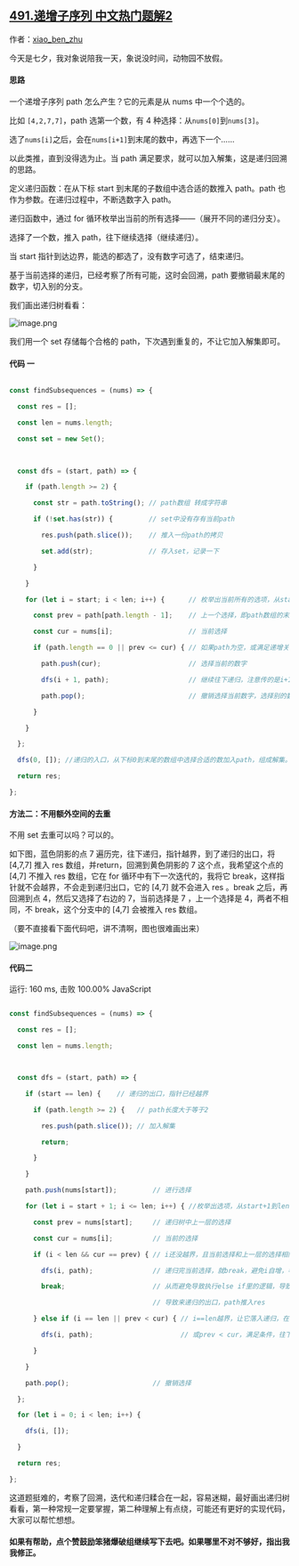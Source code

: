 ## [491.递增子序列 中文热门题解2](https://leetcode.cn/problems/non-decreasing-subsequences/solutions/100000/liang-chong-dfshui-su-xie-fa-hou-zhe-bu-yong-e-wai)

作者：[xiao_ben_zhu](https://leetcode.cn/u/xiao_ben_zhu)

今天是七夕，我对象说陪我一天，象说没时间，动物园不放假。
#### 思路
一个递增子序列 path 怎么产生？它的元素是从 nums 中一个个选的。
比如 `[4,2,7,7]`，path 选第一个数，有 4 种选择：从`nums[0]`到`nums[3]`。
选了`nums[i]`之后，会在`nums[i+1]`到末尾的数中，再选下一个……
以此类推，直到没得选为止。当 path 满足要求，就可以加入解集，这是递归回溯的思路。

定义递归函数：在从下标 start 到末尾的子数组中选合适的数推入 path。path 也作为参数。在递归过程中，不断选数字入 path。

递归函数中，通过 for 循环枚举出当前的所有选择——（展开不同的递归分支）。

选择了一个数，推入 path，往下继续选择（继续递归）。

当 start 指针到达边界，能选的都选了，没有数字可选了，结束递归。

基于当前选择的递归，已经考察了所有可能，这时会回溯，path 要撤销最末尾的数字，切入别的分支。

我们画出递归树看看：

![image.png](https://pic.leetcode-cn.com/1598311048-oRbzUq-image.png)

我们用一个 set 存储每个合格的 path，下次遇到重复的，不让它加入解集即可。

#### 代码 一
```js
const findSubsequences = (nums) => {
  const res = [];
  const len = nums.length;
  const set = new Set();
  
  const dfs = (start, path) => {
    if (path.length >= 2) {
      const str = path.toString(); // path数组 转成字符串
      if (!set.has(str)) {         // set中没有存有当前path
        res.push(path.slice());    // 推入一份path的拷贝
        set.add(str);              // 存入set，记录一下
      }
    }
    for (let i = start; i < len; i++) {      // 枚举出当前所有的选项，从start到末尾
      const prev = path[path.length - 1];    // 上一个选择，即path数组的末尾元素
      const cur = nums[i];                   // 当前选择
      if (path.length == 0 || prev <= cur) { // 如果path为空，或满足递增关系，则可选择
        path.push(cur);                      // 选择当前的数字
        dfs(i + 1, path);                    // 继续往下递归，注意传的是i+1
        path.pop();                          // 撤销选择当前数字，选择别的数字
      }
    }
  };
  dfs(0, []); //递归的入口，从下标0到末尾的数组中选择合适的数加入path，组成解集。初始path是空数组
  return res;
};
```
#### 方法二：不用额外空间的去重
不用 set 去重可以吗？可以的。
如下图，蓝色阴影的点 7 遍历完，往下递归，指针越界，到了递归的出口，将 [4,7,7] 推入 res 数组，并return，回溯到黄色阴影的 7 这个点，我希望这个点的 [4,7] 不推入 res 数组，它在 for 循环中有下一次迭代的，我将它 break，这样指针就不会越界，不会走到递归出口，它的 [4,7] 就不会进入 res 。break 之后，再回溯到点 4，然后又选择了右边的 7，当前选择是 7 ，上一个选择是 4，两者不相同，不 break，这个分支中的 [4,7] 会被推入 res 数组。

（要不直接看下面代码吧，讲不清啊，图也很难画出来）

![image.png](https://pic.leetcode-cn.com/1598336752-UjCTGe-image.png)

#### 代码二
运行: 160 ms, 击败 100.00% JavaScript 
```js
const findSubsequences = (nums) => {
  const res = [];
  const len = nums.length;

  const dfs = (start, path) => {
    if (start == len) {    // 递归的出口，指针已经越界
      if (path.length >= 2) {   // path长度大于等于2
        res.push(path.slice()); // 加入解集
        return;
      }
    }
    path.push(nums[start]);         // 进行选择
    for (let i = start + 1; i <= len; i++) { //枚举出选项，从start+1到len都可以选
      const prev = nums[start];     // 递归树中上一层的选择
      const cur = nums[i];          // 当前的选择
      if (i < len && cur == prev) { // i还没越界，且当前选择和上一层的选择相同
        dfs(i, path);               // 递归完当前选择，就break，避免i自增，导致i==len
        break;                      // 从而避免导致执行else if里的逻辑，导致start==len
                                    // 导致来递归的出口，path推入res
      } else if (i == len || prev < cur) { // i==len越界，让它落入递归，在递归的出口中return
        dfs(i, path);                      // 或prev < cur，满足条件，往下递归
      }
    }
    path.pop();                     // 撤销选择
  };
  for (let i = 0; i < len; i++) {
    dfs(i, []);
  }
  return res;
};
```
这道题挺难的，考察了回溯，迭代和递归糅合在一起，容易迷糊，最好画出递归树看看，第一种常规一定要掌握，第二种理解上有点绕，可能还有更好的实现代码，大家可以帮忙想想。
#### 如果有帮助，点个赞鼓励笨猪爆破组继续写下去吧。如果哪里不对不够好，指出我我修正。

